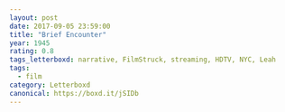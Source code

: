 ```yaml
---
layout: post 
date: 2017-09-05 23:59:00
title: "Brief Encounter"
year: 1945
rating: 0.8
tags_letterboxd: narrative, FilmStruck, streaming, HDTV, NYC, Leah
tags:
  - film
category: Letterboxd
canonical: https://boxd.it/jSIDb
---
```


